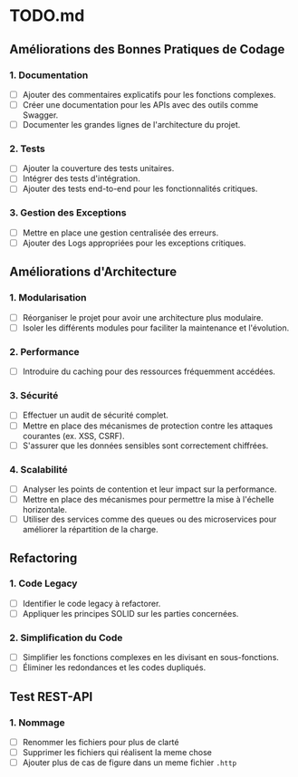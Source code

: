 # TODO.md

## Améliorations des Bonnes Pratiques de Codage

### 1. Documentation
- [ ] Ajouter des commentaires explicatifs pour les fonctions complexes.
- [ ] Créer une documentation pour les APIs avec des outils comme Swagger.
- [ ] Documenter les grandes lignes de l'architecture du projet.

### 2. Tests
- [ ] Ajouter la couverture des tests unitaires.
- [ ] Intégrer des tests d'intégration.
- [ ] Ajouter des tests end-to-end pour les fonctionnalités critiques.

### 3. Gestion des Exceptions
- [ ] Mettre en place une gestion centralisée des erreurs.
- [ ] Ajouter des Logs appropriées pour les exceptions critiques.

## Améliorations d'Architecture

### 1. Modularisation
- [ ] Réorganiser le projet pour avoir une architecture plus modulaire.
- [ ] Isoler les différents modules pour faciliter la maintenance et l'évolution.

### 2. Performance
- [ ] Introduire du caching pour des ressources fréquemment accédées.

### 3. Sécurité
- [ ] Effectuer un audit de sécurité complet.
- [ ] Mettre en place des mécanismes de protection contre les attaques courantes (ex. XSS, CSRF).
- [ ] S'assurer que les données sensibles sont correctement chiffrées.

### 4. Scalabilité
- [ ] Analyser les points de contention et leur impact sur la performance.
- [ ] Mettre en place des mécanismes pour permettre la mise à l'échelle horizontale.
- [ ] Utiliser des services comme des queues ou des microservices pour améliorer la répartition de la charge.

## Refactoring

### 1. Code Legacy
- [ ] Identifier le code legacy à refactorer.
- [ ] Appliquer les principes SOLID sur les parties concernées.

### 2. Simplification du Code
- [ ] Simplifier les fonctions complexes en les divisant en sous-fonctions.
- [ ] Éliminer les redondances et les codes dupliqués.

## Test REST-API

### 1. Nommage
- [ ] Renommer les fichiers pour plus de clarté
- [ ] Supprimer les fichiers qui réalisent la meme chose
- [ ] Ajouter plus de cas de figure dans un meme fichier `.http`